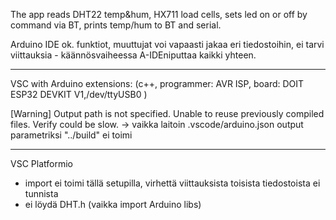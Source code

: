 
The app reads DHT22 temp&hum, HX711 load cells, sets led on or off by command  via BT, prints temp/hum to BT and serial.


Arduino IDE ok.
 funktiot, muuttujat voi vapaasti jakaa eri tiedostoihin, ei tarvi viittauksia - käännösvaiheessa A-IDEniputtaa kaikki yhteen.

---------------------------------------------

VSC with Arduino extensions:
(c++, programmer: AVR ISP, board: DOIT ESP32 DEVKIT V1,/dev/ttyUSB0 )

[Warning] Output path is not specified. Unable to reuse previously compiled files. Verify could be slow.
-> vaikka laitoin .vscode/arduino.json output parametriksi "../build" ei toimi



-------------------------------------------------
VSC Platformio
- import ei toimi tällä setupilla, virhettä viittauksista toisista tiedostoista ei tunnista
- ei löydä DHT.h (vaikka import Arduino libs)